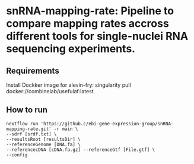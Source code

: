 
# snRNA-mapping-rate: Pipeline to compare mapping rates accross different tools for single-nuclei RNA sequencing experiments.

## Requirements
Install Dockker image for alevin-fry: 
singularity pull docker://combinelab/usefulaf:latest

## How to run
```
nextflow run 'https://github.c/ebi-gene-expression-group/snRNA-mapping-rate.git' -r main \
--sdrf [srdf.txt] \
--resultsRoot [resultsDir] \
--referenceGenome [DNA.fa] \
--referencecDNA [cDNA.fa.gz] --referenceGtf [File.gtf] \
--config
```